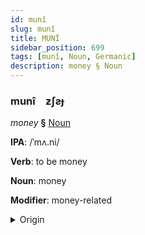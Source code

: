 ```yaml
---
id: munî
slug: munî
title: MUNÎ
sidebar_position: 699
tags: [munî, Noun, Germanic]
description: money § Noun
---
```


### munî&emsp;<span kind="abugida">ƶʃƨɟ</span>

*money* **§** [Noun](../../tags/Noun)

**IPA**: /ˈmʌ.ni/

**Verb**: to be money

**Noun**: money

**Modifier**: money-related

<details>
    <summary>Origin</summary>
    English money /ˈmʌni/<br/>
    <em>Germanic Language Family</em>
</details>